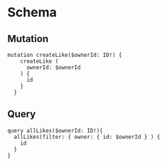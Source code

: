 # Schema

## Mutation
```
mutation createLike($ownerId: ID!) {
    createLike (
      ownerId: $ownerId
    ) {
      id
    }
  }
```

## Query

```
query allLikes($ownerId: ID!){
  allLikes(filter: { owner: { id: $ownerId } ) {
    id
  }
}
```